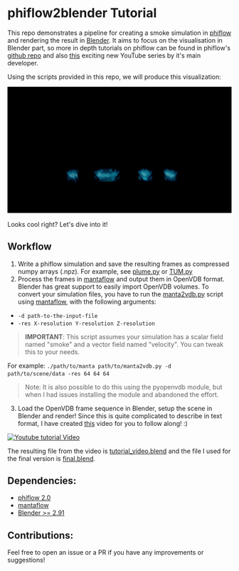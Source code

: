 # phiflow2blender Tutorial

This repo demonstrates a pipeline for creating a smoke simulation in 
[phiflow](https://github.com/tum-pbs/PhiFlow) and rendering the result in [Blender](https://www.blender.org/). 
It aims to focus on the visualisation in Blender part, so more in depth tutorials on phiflow can be found in 
phiflow's [github repo](https://github.com/tum-pbs/PhiFlow) and also [this](https://youtube.com/playlist?list=PLYLhRkuWBmZ5R6hYzusA2JBIUPFEE755O) 
exciting new YouTube series by it's main developer. 

Using the scripts provided in this repo, we will produce this visualization:

![Final Result](readme_media/blue_white.gif)

Looks cool right? Let's dive into it!

## Workflow
1. Write a phiflow simulation and save the resulting frames as compressed 
numpy arrays (.npz). For example, see [plume.py](tutorial/plume.py) or [TUM.py](tutorial/TUM.py)
2. Process the frames in [mantaflow](http://mantaflow.com/install.html) and output them in OpenVDB format. Blender has great support to 
easily import OpenVDB volumes. To convert your simulation files, you have to run the [manta2vdb.py](tutorial/manta2vdb.py) 
script using [mantaflow](http://mantaflow.com/install.html), with the following arguments:
- `-d path-to-the-input-file`
- `-res X-resolution Y-resolution Z-resolution`

>**IMPORTANT**: This script assumes your simulation has a scalar field named "smoke" and a vector
>field named "velocity". You can tweak this to your needs.

For example: 
`./path/to/manta path/to/manta2vdb.py -d path/to/scene/data -res 64 64 64 `

>Note: It is also possible to do this using the pyopenvdb module, but when I had issues installing the
>module and abandoned the effort.
3. Load the OpenVDB frame sequence in Blender, setup the scene in Blender and render! Since this is 
quite complicated to describe in text format, I have created [this](https://youtu.be/xI1ARz4ZSQU) video for you to follow along! :)

[![Youtube tutorial Video](https://img.youtube.com/vi/xI1ARz4ZSQU/0.jpg)](https://www.youtube.com/watch?v=xI1ARz4ZSQU)

The resulting file from the video is [tutorial_video.blend](tutorial/tutorial_video.blend) and the file I used for the final version is [final.blend](tutorial/final.blend).



## Dependencies:

 - [phiflow 2.0](https://github.com/tum-pbs/PhiFlow#installation)
 - [mantaflow](http://mantaflow.com/install.html)
 - [Blender >= 2.91](https://www.blender.org/download/)


## Contributions:
Feel free to open an issue or a PR if you have any improvements or suggestions!

